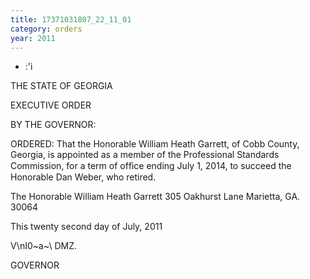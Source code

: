 ```yaml
---
title: 17371031807_22_11_01
category: orders
year: 2011
---
```

 

 - :'i

THE STATE OF GEORGIA

EXECUTIVE ORDER

BY THE GOVERNOR:

ORDERED: That the Honorable William Heath Garrett, of Cobb County,
Georgia, is appointed as a member of the Professional Standards
Commission, for a term of ofﬁce ending July 1, 2014, to succeed
the Honorable Dan Weber, who retired.

The Honorable William Heath Garrett
305 Oakhurst Lane
Marietta, GA. 30064

This twenty second day of July, 2011

V\nI0~a~\ DMZ.

GOVERNOR

